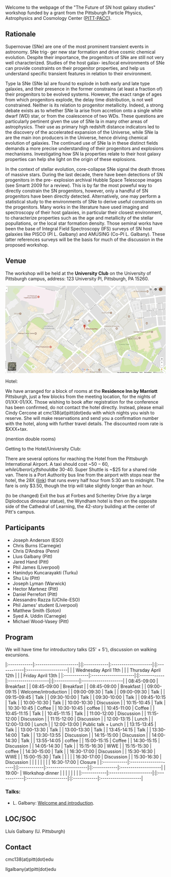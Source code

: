 Welcome to the webpage of the "The Future of SN host galaxy studies" workshop funded by a grant from the Pittsburgh Particle Physics, Astrophysics and Cosmology Center ([PITT-PACC](http://www.physicsandastronomy.pitt.edu/pittpacc)).

## Rationale

Supernovae (SNe) are one of the most prominent transient events in astronomy. SNe trig- ger new star formation and drive cosmic chemical evolution. Despite their importance, the progenitors of SNe are still not very well characterized. Studies of the host galax- ies/local environments of SNe can provide constraints on their progenitor properties, and help us understand specific transient features in relation to their environment.

Type Ia SNe (SNe Ia) are found to explode in both early and late type galaxies, and their presence in the former constrains (at least a fraction of) their progenitors to be evolved systems. However, the exact range of ages from which progenitors explode, the delay time distribution, is not well constrained. Neither is its relation to progenitor metallicity. Indeed, a strong debate exists as to whether SNe Ia arise from accretion onto a single white dwarf (WD) star, or from the coalescence of two WDs. These questions are particularly pertinent given the use of SNe Ia in many other areas of astrophysics. Their use as primary high redshift distance indicators led to the discovery of the accelerated expansion of the Universe, while SNe Ia are the main iron producers in the Universe, hence driving chemical evolution of galaxies. The continued use of SNe Ia in these distinct fields demands a more precise understanding of their progenitors and explosions mechanisms. Investigating how SN Ia properties relate to their host galaxy properties can help she light on the origin of these explosions.

In the context of stellar evolution, core-collapse SNe signal the death throes of massive stars. During the last decade, there have been detections of SN progenitors in the pre- explosion archival Hubble Space Telescope images (see Smartt 2009 for a review). This is by far the most poweful way to directly constrain the SN progenitors, however, only a handful of SN progenitors have been directly detected. Alternatively, one may perform a statistical study to the environments of SNe to derive useful constraints on the progenitors. Many works in the literature have used imaging and spectroscopy of their host galaxies, in particular their closest environment, to characterize properties such as the age and metallicity of the stellar popullations, or the local star formation density. Those seminal works have been the base of Integral Field Spectroscopy (IFS) surveys of SN host galaxies like PISCO (PI L. Galbany) and AMUSING (Co-PI L. Galbany). These latter references surveys will be the basis for much of the discussion in the proposed workshop.

## Venue

The workshop will be held at the **University Club** on the University of Pittsburgh campus, address: 123 University Pl, Pittsburgh, PA 15260. 

[![](https://raw.githubusercontent.com/snianir/webpage/master/map.png)](https://www.google.com/maps/place/123+University+Pl,+Pittsburgh,+PA+15213/@40.4441628,-79.9567206,16.79z/data=!4m13!1m7!3m6!1s0x8834f22915b10c2f:0x4034aeb788d64a44!2s123+University+Pl,+Pittsburgh,+PA+15213!3b1!8m2!3d40.444211!4d-79.9568323!3m4!1s0x8834f22915b10c2f:0x4034aeb788d64a44!8m2!3d40.444211!4d-79.9568323?hl=en)

Hotel:

We have arranged for a block of rooms at the **Residence Inn by Marriott** Pittsburgh, just a few blocks from the meeting location, for the nights of 01/XX-01/XX. Those wishing to book after registration for the conference has been confirmed, do not contact the hotel directly. Instead, please email Cindy Cercone at cmc138(at)pitt(dot)edu with which nights you wish to reserve. She will make reservations and send you a confirmation number with the hotel, along with further travel details. The discounted room rate is $XXX+tax.

(mention double rooms)

Getting to the Hotel/University Club:

There are several options for reaching the Hotel from the Pittsburgh International Airport.  A taxi should cost ~$50-60, while Uber or Lyft should be ~$30-40.  Super Shuttle is ~$25 for a shared ride van.  There is a Port Authority bus line from the airport with stops near the hotel, the 28X ([link](https://www.portauthority.org/rt/28x.pdf)) that runs every half hour from 5:30 am to midnight.  The fare is only $3.50, though the trip will take slightly longer than an hour. 

(to be changed)      Exit the bus at Forbes and Schenley Drive (by a large Diplodocus dinosaur statue), the Wyndham hotel is then on the opposite side of the Cathedral of Learning, the 42-story building at the center of Pitt's campus.


## Participants

- Joseph Anderson (ESO)
- Chris Burns (Carnegie)
- Chris D’Andrea (Penn)
- Lluıs Galbany (Pitt)
- Jared Hand (Pitt)
- Phil James (Liverpool)
- Hanindyo Kuncarayakti (Turku)
- Shu Liu (Pitt)
- Joseph Lyman (Warwick)
- Hector Martınez (Pitt)
- Daniel Perrefort (Pitt)
- Alessandro Razza (UChile-ESO)
- Phil James’ student (Liverpool)
- Matthew Smith (Soton)
- Syed A. Uddin (Carnegie)
- Michael Wood-Vasey (Pitt)

## Program

We will have time for introductory talks (25' + 5'), discussion on walking excursions. 

|:------------|:---------------------|:|:------------|:--------------------|:|:------------|:--------------------|
|             | Wednesday April 11th | |             | Thursday April 12th | |             | Friday  April 13th  |
|:------------|:---------------------|:|:------------|:--------------------|:|:------------|:--------------------|
| 08:45-09:00 | Breakfast            | | 08:45-09:00 | Breakfast           | | 08:45-09:00 | Breakfast           |
| 09:00-09:15 | Welcome/introduction | | 09:00-09:30 | Talk                | | 09:00-09:30 | Talk                |
| 09:15-09:45 | Talk                 | | 09:30-10:00 | Talk                | | 09:30-10:00 | Talk                |
| 09:45-10:15 | Talk                 | | 10:00-10:30 | Talk                | | 10:00-10:30 | Discussion          |
| 10:15-10:45 | Talk                 | | 10:30-10:45 | Coffee              | | 10:30-10:45 | coffee              |
| 10:45-11:00 | Coffee               | | 10:45-11:15 | Talk                | | 10:45-11:15 | Talk                |
| 11:00-12:00 | Discussion           | | 11:15-12:00 | Discussion          | | 11:15-12:00 | Discussion          |
| 12:00-13:15 | Lunch                | | 12:00-13:00 | Lunch               | | 12:00-13:00 | Public talk + Lunch |
| 13:15-13:45 | Talk                 | | 13:00-13:30 | Talk                | | 13:00-13:30 | Talk                |
| 13:45-14:15 | Talk                 | | 13:30-14:00 | Talk                | | 13:30-13:55 | Discussion          |
| 14:15-15:00 | Discussion           | | 14:00-14:30 | Talk                | | 13:55-14:05 | coffee              |
| 15:00-15:15 | Coffee               | | 14:30-15:15 | Discussion          | | 14:05-14:30 | Talk                |
| 15:15-16:30 | WWE                  | | 15:15-15:30 | coffee              | | 14:30-15:00 | Talk                |
| 16:30-17:00 | Discussion           | | 15:30-16:30 | WWE                 | | 15:00-15:30 | Talk                |
|             |                      | | 16:30-17:00 | Discussion          | | 15:30-16:30 | Discussion          |
|             |                      | |             |                     | | 16:30-17:00 | Closure             |
|:------------|:---------------------|:|:------------|:--------------------|:|:------------|:--------------------|
| 19:00-      | Workshop dinner      | |             |                     | |             |                     |
|:------------|:---------------------|:|:------------|:--------------------|:|:------------|:--------------------|

### Talks:

- L. Galbany: [Welcome and introduction](https://github.com/amusing-muse/workshop/talks/).

## LOC/SOC

Lluís Galbany (U. Pittsburgh)

## Contact

cmc138(at)pitt(dot)edu

llgalbany(at)pitt(dot)edu

